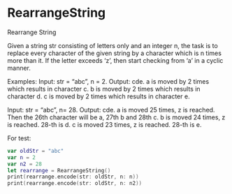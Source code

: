 # RearrangeString
Rearrange String


Given a string str consisting of letters only and an integer n, the task is to replace every character of the given string by a character which is n times more than it. If the letter exceeds ‘z’, then start checking from ‘a’ in a cyclic manner.

Examples:
Input: str = “abc”, n = 2.
Output: cde.
a is moved by 2 times which results in character c.
b is moved by 2 times which results in character d.
c is moved by 2 times which results in character e.

Input: str = “abc”, n= 28.
Output: cde.
a is moved 25 times, z is reached. Then the 26th character will be a, 27th b and 28th c.
b is moved 24 times, z is reached. 28-th is d.
c is moved 23 times, z is reached. 28-th is e.


For test:

```swift
var oldStr = "abc"
var n = 2
var n2 = 28
let rearrange = RearrangeString()
print(rearrange.encode(str: oldStr, n: n))
print(rearrange.encode(str: oldStr, n: n2))
```

